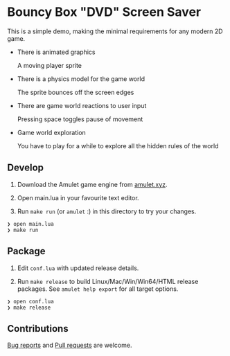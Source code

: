# Bouncy Box "DVD" Screen Saver

This is a simple demo, making the minimal requirements for any modern 2D game.

- There is animated graphics

  A moving player sprite

- There is a physics model for the game world

  The sprite bounces off the screen edges

- There are game world reactions to user input

  Pressing space toggles pause of movement

- Game world exploration

  You have to play for a while to explore all the hidden rules of the world


## Develop

1. Download the Amulet game engine from [amulet.xyz].

2. Open main.lua in your favourite text editor.

3. Run `make run` (or `amulet` :) in this directory to try your changes.

```console
❯ open main.lua
❯ make run
```

[amulet.xyz]: https://amulet.xyz


## Package

1. Edit `conf.lua` with updated release details.

2. Run `make release` to build Linux/Mac/Win/Win64/HTML release packages. See `amulet help export` for all target options.

```console
❯ open conf.lua
❯ make release
```


## Contributions

[Bug reports] and [Pull requests] are welcome.

[Bug reports]: https://github.com/notCalle/am-bouncy/issues
[Pull requests]: https://github.com/notCalle/am-bouncy/pulls
